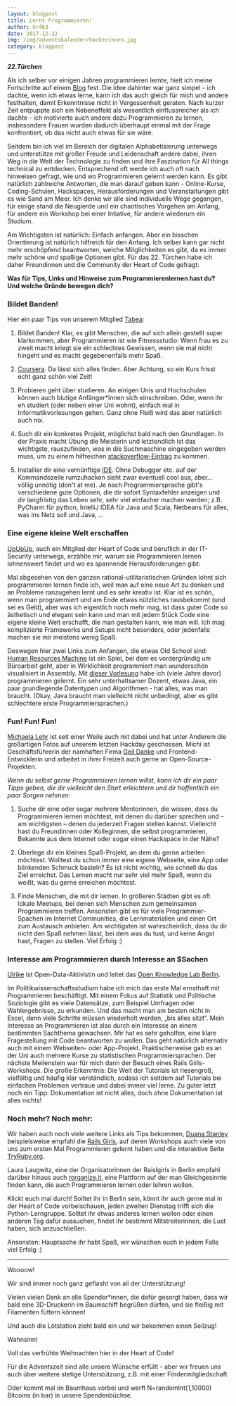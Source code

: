 ```yaml
---
layout: blogpost
title: Lernt Programmieren!
author: kr4k3
date: 2017-12-22
img: /img/adventskalender/hackerinnen.jpg
category: blogpost
---
```


***22.Türchen***

Als ich selber vor einigen Jahren programmieren lernte, hielt ich meine Fortschritte auf einem <a href="https://fionalerntprogrammieren.wordpress.com">Blog</a> fest. Die Idee dahinter war ganz simpel - ich dachte, wenn ich etwas lerne, kann ich das auch gleich für mich und andere festhalten, damit Erkenntnisse nicht in Vergessenheit geraten. Nach kurzer Zeit entpuppte sich ein Nebeneffekt als wesentlich einflussreicher als ich dachte - ich motivierte auch andere dazu Programmieren zu lernen, insbesondere Frauen wurden dadurch überhaupt einmal mit der Frage konfrontiert, ob das nicht auch etwas für sie wäre.

Seitdem bin ich viel im Bereich der digitalen Alphabetisierung unterwegs und unterstütze mit großer Freude und Leidenschaft andere dabei, ihren Weg in die Welt der Technologie zu finden und ihre Faszination für All things technical zu entdecken. Entsprechend oft werde ich auch oft nach hinweisen gefragt, wie und wo Programmieren gelernt werden kann. Es gibt natürlich zahlreiche Antworten, die man darauf geben kann - Online-Kurse, Coding-Schulen, Hackspaces, Herausforderungen und Veranstaltungen gibt es wie Sand am Meer. Ich denke wir alle sind individuelle Wege gegangen, für einige stand die Neugierde und ein chaotisches Vorgehen am Anfang, für andere ein Workshop bei einer Intiative, für andere wiederum ein Studium.

Am Wichtigsten ist natürlich: Einfach anfangen. Aber ein bisschen Orientierung ist natürlich hilfreich für den Anfang. Ich selber kann gar nicht mehr erschöpfend beantworten, welche Möglichkeiten es gibt, da es immer mehr schöne und spaßige Optionen gibt. Für das 22. Türchen habe ich daher Freundinnen und die Community der Heart of Code gefragt:

**Was für Tips, Links und Hinweise zum Programmierenlernen hast du? Und welche Gründe bewegen dich?**

### Bildet Banden!

Hier ein paar Tips von unserem Mitglied <a href="https://twitter.com/einhorntee">Tabea</a>:

1. Bildet Banden! Klar, es gibt Menschen, die auf sich allein gestellt super klarkommen, aber Programmieren ist wie Fitnessstudio: Wenn frau es zu zweit macht kriegt sie ein schlechtes Gewissen, wenn sie mal nicht hingeht und es macht gegebenenfalls mehr Spaß.

2. <a href="https://www.coursera.org">Coursera</a>. Da lässt sich alles finden. Aber Achtung, so ein Kurs frisst echt ganz schön viel Zeit!

3. Probieren geht über studieren. An einigen Unis und Hochschulen können auch blutige Anfänger*innen sich einschreiben. Oder, wenn ihr eh studiert (oder neben einer Uni wohnt), einfach mal in Informatikvorlesungen gehen. Ganz ohne Fleiß wird das aber natürlich auch nix.   

4. Such dir ein konkretes Projekt, möglichst bald nach den Grundlagen. In der Praxis macht Übung die Meisterin und letztendlich ist das wichtigste, rauszufinden, was in die Suchmaschine eingegeben werden muss, um zu einem hilfreichen <a href="https://stackoverflow.com">stackoverflow-Eintrag</a> zu kommen.  

5. Installier dir eine vernünftige <a href="https://de.wikipedia.org/wiki/Integrierte_Entwicklungsumgebung">IDE</a>. Ohne Debugger etc. auf der Kommandozeile rumzuhacken sieht zwar eventuell cool aus, aber... völlig unnötig (don't at me). Je nach Programmiersprache gibt's verschiedene gute Optionen, die dir sofort Syntaxfehler anzeigen und dir langfristig das Leben sehr, sehr viel einfacher machen werden; z.B. PyCharm für python, IntelliJ IDEA für Java und Scala, Netbeans für alles, was ins Netz soll und Java, ...


### Eine eigene kleine Welt erschaffen


<a href="https://twitter.com/up_up_up">UpUpUp</a>, auch ein Mitglied der Heart of Code und beruflich in der IT-Security unterwegs, erzählte mir, warum sie Programmieren lernen lohnenswert findet und wo es spannende Herausforderungen gibt:

Mal abgesehen von den ganzen rational-utilitaristischen Gründen lohnt sich programmieren lernen finde ich, weil man auf eine neue Art zu denken und an Probleme ranzugehen lernt und es sehr kreativ ist. Klar ist es schön, wenn man programmiert und am Ende etwas nützliches rausbekommt (und sei es Geld), aber was ich eigentlich noch mehr mag, ist dass guter Code so ästhetisch und elegant sein kann und man mit jedem Stück Code eine eigene kleine Welt erschafft, die man gestalten kann, wie man will. Ich mag komplizierte Frameworks und Setups nicht besonders, oder jedenfalls machen sie mir meistens wenig Spaß.

Deswegen hier zwei Links zum Anfangen, die etwas Old School sind: <a href="https://tomorrowcorporation.com/humanresourcemachine">Human Resources Machine</a> ist ein Spiel, bei dem es vordergründig um Büroarbeit geht, aber in Wirklichkeit programmiert man wunderschön visualisiert in Assembly. Mit <a href="http://www-lehre.inf.uos.de/~ainf/2016/index.html">dieser Vorlesung</a> habe ich (viele Jahre davor) programmieren gelernt. Ein sehr unterhaltsamer Dozent, etwas Java, ein paar grundlegende Datentypen und Algorithmen - hat alles, was man braucht. (Okay, Java braucht man vielleicht nicht unbedingt, aber es gibt schlechtere erste Programmiersprachen.)

### Fun! Fun! Fun!

<a href="https://twitter.com/FischaelaMeer">Michaela Lehr</a> ist seit einer Weile auch mit dabei und hat unter Anderem die großartigen Fotos auf unserem letzten Hackday geschossen. Michi ist Geschäftsführerin der namhaften Firma <a href="https://geildanke.com/GEILDANKE/en/about/">Geil Danke</a> und Frontend-Entwicklerin und arbeitet in ihrer Freizeit auch gerne an Open-Source-Projekten.

_Wenn du selbst gerne Programmieren lernen willst, kann ich dir ein paar Tipps geben, die dir vielleicht den Start erleichtern und dir hoffentlich ein paar Sorgen nehmen:_

1. Suche dir eine oder sogar mehrere Mentorinnen, die wissen, dass du Programmieren lernen möchtest, mit denen du darüber sprechen und – am wichtigsten – denen du jederzeit Fragen stellen kannst. Vielleicht hast du Freundinnen oder Kolleginnen, die selbst programmieren, Bekannte aus dem Internet oder sogar einen Hackspace in der Nähe?

2. Überlege dir ein kleines Spaß-Projekt, an dem du gerne arbeiten möchtest. Wolltest du schon immer eine eigene Webseite, eine App oder blinkenden Schmuck basteln? Es ist nicht wichtig, wie schnell du das Ziel erreichst. Das Lernen macht nur sehr viel mehr Spaß, wenn du weißt, was du gerne erreichen möchtest.

3. Finde Menschen, die mit dir lernen. In größeren Städten gibt es oft lokale Meetups, bei denen sich Menschen zum gemeinsamen Programmieren treffen. Ansonsten gibt es für viele Programmier-Spachen im Internet Communities, die Lernmaterialien und einen Ort zum Austausch anbieten. Am wichtigsten ist wahrscheinlich, dass du dir nicht den Spaß nehmen lässt, bei dem was du tust, und keine Angst hast, Fragen zu stellen. Viel Erfolg :)


### Interesse am Programmieren durch Interesse an $Sachen

<a href="https://twitter.com/didumdida">Ulrike</a> ist Open-Data-Aktivistin und leitet das <a href="https://codefor.de/berlin">Open Knowledge Lab Berlin</a>.

Im Politikwissenschaftsstudium habe ich mich das erste Mal ernsthaft mit Programmieren beschäftigt. Mit einem Fokus auf Statistik und Politische Soziologie gibt es viele Datensätze, zum Beispiel Umfragen oder Wahlergebnisse, zu erkunden. Und das macht man am besten nicht in Excel, denn viele Schritte müssen wiederholt werden, „bis alles sitzt“. Mein Interesse an Programmieren ist also durch ein Interesse an einem bestimmten Sachthema gewachsen. Mir hat es sehr geholfen, eine klare Fragestellung mit Code beantworten zu wollen. Das geht natürlich alternativ auch mit einem Webseiten- oder App-Projekt. Praktischerweise gab es an der Uni auch mehrere Kurse zu statistischen Programmiersprachen. Der nächste Meilenstein war für mich dann der Besuch eines Rails Girls-Workshops. Die große Erkenntnis: Die Welt der Tutorials ist riesengroß, vielfältig und häufig klar verständlich, sodass ich seitdem auf Tutorials bei einfachen Problemen vertraue und dabei immer viel lerne. Zu guter letzt noch ein Tipp: Dokumentation ist nicht alles, doch ohne Dokumentation ist alles nichts!


### Noch mehr? Noch mehr:

Wir haben auch noch viele weitere Links als Tips bekommen, <a href="https://twitter.com/starkcoffee">Duana Stanley</a> beispielsweise empfahl die <a href="https://railsgirls.com">Rails Girls</a>, auf deren Workshops auch viele von uns zum ersten Mal Programmieren gelernt haben und die interaktive Seite <a href="http://tryruby.org/levels/1/challenges/0">TryRuby.org</a>.

Laura Laugwitz, eine der Organisatorinnen der Raislgirls in Berlin empfahl darüber hinaus auch <a href="http://rorganize.it">rorganize.it</a>, eine Plattform auf der man Gleichgesinnte finden kann, die auch Programmieren lernen oder lehren wollen.


Klickt euch mal durch! Solltet ihr in Berlin sein, könnt ihr auch gerne mal in der Heart of Code vorbeischauen, jeden zweiten Dienstag trifft sich die Python-Lerngruppe. Solltet ihr etwas anderes lernen wollen oder einen anderen Tag dafür aussuchen, findet ihr bestimmt Mitstreiterinnen, die Lust haben, sich anzuschließen.

Ansonsten: Hauptsache ihr habt Spaß, wir wünschen euch in jedem Falle viel Erfolg :)



***

Woooow!

Wir sind immer noch ganz geflasht von all der Unterstützung!

Vielen vielen Dank an alle Spender*innen, die dafür gesorgt haben, dass wir bald eine 3D-Druckerin im Baumschiff begrüßen dürfen, und sie fleißig mit Filamenten füttern können!

Und auch die Lötstation zieht bald ein und wir bekommen einen Seilzug!

Wahnsinn!

Voll das verfrühte Weihnachten hier in der Heart of Code!

Für die Adventszeit sind alle unsere Wünsche erfüllt - aber wir freuen uns auch über weitere stetige Unterstützung, z.B. mit einer Fördermitgliedschaft

Oder kommt mal im Baumhaus vorbei und werft N=randomInt(1,10000) Bitcoins (in bar) in unsere Spendenbüchse.
